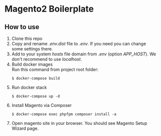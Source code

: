 # Magento2 Boilerplate

## How to use

1. Clone this repo
2. Copy and rename _.env.dist_ file to _.env_. If you need you can change some settings there.
3. Add to your system _hosts_ file domain from _.env_ (option _APP_HOST_). We don't recommend to use _localhost_.
4. Build docker images  
   Run this command from project root folder:
   ```
   $ docker-compose build
   ```
5. Run docker stack
   ```
   $ docker-compose up -d
   ```
6. Install Magento via Composer
   ```
   $ docker-compose exec phpfpm composer install -a
   ```
7. Open magento site in your browser. You should see Magento Setup Wizard page.
